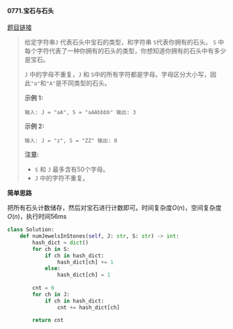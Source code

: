 #### 0771.宝石与石头


[题目链接](https://leetcode-cn.com/problems/jewels-and-stones)


> 给定字符串`J` 代表石头中宝石的类型，和字符串 `S`代表你拥有的石头。 `S` 中每个字符代表了一种你拥有的石头的类型，你想知道你拥有的石头中有多少是宝石。
>
> `J` 中的字母不重复，`J` 和 `S`中的所有字符都是字母。字母区分大小写，因此`"a"`和`"A"`是不同类型的石头。
>
> **示例 1:**
>
> `
> 输入: J = "aA", S = "aAAbbbb"
> 输出: 3
> `
>
> **示例 2:**
>
> `
> 输入: J = "z", S = "ZZ"
> 输出: 0
> `
>
> **注意:**
>
> - `S` 和 `J` 最多含有50个字母。
> -  `J` 中的字符不重复。

**简单思路**

把所有石头计数储存，然后对宝石进行计数即可。时间复杂度$O(n)$，空间复杂度$O(n)$，执行时间56ms

```python
class Solution:
    def numJewelsInStones(self, J: str, S: str) -> int:
        hash_dict = dict()
        for ch in S:
            if ch in hash_dict:
                hash_dict[ch] += 1
            else:
                hash_dict[ch] = 1
        
        cnt = 0
        for ch in J:
            if ch in hash_dict:
                cnt += hash_dict[ch]
                
        return cnt
```



